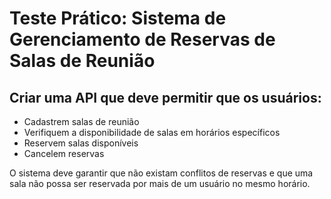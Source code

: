# Teste Prático: Sistema de Gerenciamento de Reservas de Salas de Reunião

## Criar uma API que deve permitir que os usuários:

* Cadastrem salas de reunião
* Verifiquem a disponibilidade de salas em horários específicos
* Reservem salas disponíveis
* Cancelem reservas

O sistema deve garantir que não existam conflitos de reservas e que uma sala não possa ser reservada por mais de um usuário no mesmo horário.
